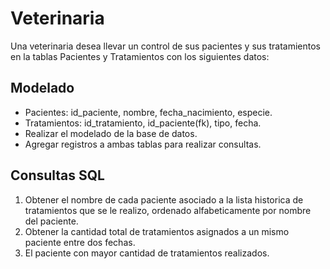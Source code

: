 # Veterinaria

Una veterinaria desea llevar un control de sus pacientes y sus tratamientos en la tablas Pacientes y Tratamientos con los siguientes datos:

## Modelado

- Pacientes: id_paciente, nombre, fecha_nacimiento, especie.
- Tratamientos: id_tratamiento, id_paciente(fk), tipo, fecha.
- Realizar el modelado de la base de datos.
- Agregar registros a ambas tablas para realizar consultas.

## Consultas SQL

1. Obtener el nombre de cada paciente asociado a la lista historica de tratamientos que se le realizo, ordenado alfabeticamente por nombre del paciente.
2. Obtener la cantidad total de tratamientos asignados a un mismo paciente entre dos fechas.
3. El paciente con mayor cantidad de tratamientos realizados.
